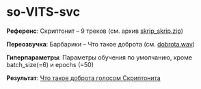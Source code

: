 # so-VITS-svc

**Референс**: Скриптонит – 9 треков (см. архив [skrip_skrip.zip](https://drive.google.com/file/d/1j_J29xTEi82XFaT6Cwzm1VBr16-6t0-B/view?usp=sharing))

**Переозвучка**: Барбарики – Что такое доброта (см. [dobrota.wav](https://drive.google.com/file/d/17KucCyOeY1G_-FiUQi0BBaKG5-9v2BIb/view?usp=sharing))

**Гиперпараметры**: Параметры обучения по умолчанию, кроме batch_size(=6) и epochs (=50)

**Результат**: [Что такое доброта голосом Скриптонита](https://drive.google.com/file/d/1vakmuHaI2xv99E14LeskeRdWHoU88W-l/view?usp=sharing)
